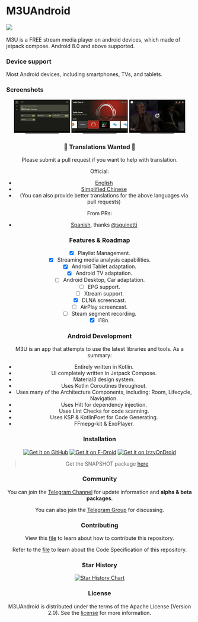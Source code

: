 # M3UAndroid

<a href="https://t.me/m3u_android"><img src="https://img.shields.io/badge/Telegram-2CA5E0?style=flat&logo=telegram&logoColor=white"></a>

M3U is a FREE stream media player on android devices, which made of jetpack compose.
Android 8.0 and above supported.

### Device support

Most Android devices, including smartphones, TVs, and tablets.

### Screenshots

<div align="center">
<img src=".github/images/tv/foryou.png" width="30%" />
<img src=".github/images/tv/playlist.png" width="30%" />
<img src=".github/images/tv/player.png" width="30%" />
<div>

### 📢 Translations Wanted 📢

Please submit a pull request if you want to help with translation.

Official:

- [English](i18n/src/main/res/values)
- [Simplified Chinese](i18n/src/main/res/values-zh-rCN)
- (You can also provide better translations for the above languages via pull requests)

From PRs:

- [Spanish](i18n/src/main/res/values-es-rES),
  thanks [@sguinetti](https://github.com/sguinetti/M3UAndroid)

### Features & Roadmap

- [x] Playlist Management.
- [x] Streaming media analysis capabilities.
- [x] Android Tablet adaptation.
- [x] Android TV adaptation.
- [ ] Android Desktop, Car adaptation.
- [ ] EPG support.
- [ ] Xtream support.
- [x] DLNA screencast.
- [ ] AirPlay screencast.
- [ ] Steam segment recording.
- [x] i18n.

### Android Development

M3U is an app that attempts to use the latest libraries and tools. As a summary:

- Entirely written in Kotlin.
- UI completely written in Jetpack Compose.
- Material3 design system.
- Uses Kotlin Coroutines throughout.
- Uses many of the Architecture Components, including: Room, Lifecycle, Navigation.
- Uses Hilt for dependency injection.
- Uses Lint Checks for code scanning.
- Uses KSP & KotlinPoet for Code Generating.
- FFmepg-kit & ExoPlayer.

### Installation

[<img src="https://github.com/realOxy/M3UAndroid/assets/5572928/c407b17c-f64f-4486-ade1-6048eb177e67"
alt="Get it on GitHub"
height="80">](https://github.com/realOxy/M3UAndroid/releases/latest)
[<img src="https://fdroid.gitlab.io/artwork/badge/get-it-on.png"
alt="Get it on F-Droid"
height="80">](https://f-droid.org/packages/com.m3u.androidApp)
[<img src="https://github.com/realOxy/M3UAndroid/assets/5572928/4ba5a44a-c5e4-4634-a7aa-b8dda0992ba2"
alt="Get it on IzzyOnDroid"
height="80">](https://apt.izzysoft.de/fdroid/index/apk/com.m3u.androidApp)
> Get the SNAPSHOT package [here](https://nightly.link/realOxy/M3UAndroid/workflows/android/master/artifact.zip)

### Community

You can join the [Telegram Channel](https://t.me/m3u_android) for update information and **alpha &
beta packages**.

You can also join the [Telegram Group](https://t.me/m3u_android_chat) for discussing.

### Contributing

View this [file](CONTRIBUTING.md) to learn about how to contribute this repository.

Refer to the [file](RULES.md) to learn about the Code Specification of this repository.

### Star History

<a href="https://star-history.com/#realOxy/M3UAndroid&Date">
  <picture>
    <source media="(prefers-color-scheme: dark)" srcset="https://api.star-history.com/svg?repos=realOxy/M3UAndroid&type=Date&theme=dark" />
    <source media="(prefers-color-scheme: light)" srcset="https://api.star-history.com/svg?repos=realOxy/M3UAndroid&type=Date" />
    <img alt="Star History Chart" src="https://api.star-history.com/svg?repos=realOxy/M3UAndroid&type=Date" />
  </picture>
</a>

### License

M3UAndroid is distributed under the terms of the Apache License (Version 2.0). See
the [license](LICENSE) for more information.
